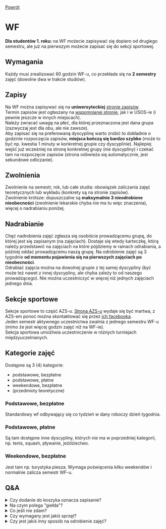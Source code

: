 [Powrót](README.md)

# WF
**Dla studentów 1. roku:** na WF możecie zapisywać się dopiero od drugiego semestru, ale już na pierwszym możecie zapisać się do sekcji sportowej.

## Wymagania
Każdy musi zrealizować 60 godzin WF-u, co przekłada się na **2 semestry** zajęć (dowolne dwa w trakcie studiów).

## Zapisy
Na WF można zapisywać się na **uniwersyteckiej** [stronie zapisów](https://zapisy.uni.wroc.pl).  
Termin zapisów jest ogłaszany na [wspomnianej stronie](https://zapisy.uni.wroc.pl), jak i w USOS-ie (i pewnie jeszcze w innych miejscach).  
Należy zwracać uwagę na płeć, dla której przeznaczona jest dana grupa (zazwyczaj jest dla obu, ale nie zawsze).  
Aby zapisać się na preferowaną dyscyplinę warto zrobić to dokładnie o godzinie rozpoczęcia zapisów, **miejsca kończą się bardzo szybko** (może to być np. kwestia 1 minuty w konkretnej grupie czy dyscyplinie).
Najlepiej wejść już wcześniej na stronę konkretnej grupy (nie dyscypliny) i czekać tam na rozpoczęcie zapisów (strona odświeża się automatycznie, jest sekundowe odliczanie).

## Zwolnienia
Zwolnienie na semestr, rok, lub całe studia: obowiązek zaliczania zajęć teoretycznych lub wykładu (konkrety są na stronie zapisów).  
Zwolnienie krótsze: dopuszczalne są **maksymalnie 3 nieodrobione nieobecności** (zwolnienie lekarskie chyba nie ma tu więc znaczenia), więcej o nadrabianiu poniżej.

## Nadrabianie
Chęć nadrobienia zajęć zgłasza się osobiście prowadzącemu grupę, do której jest się zapisanym (na zajęciach).
Dostaje się wtedy karteczkę, którą należy przedstawić na zajęciach na które pójdziemy w ramach odrabiania, a później oddać prowadzącemu naszą grupę.
Na odrobienie zajęć są 3 tygodnie **od momentu pojawienia się na pierwszych zajęciach po nieobecności**.  
Odrabiać zajęcia można na dowolnej grupie z tej samej dyscypliny (być może też nawet z innej dyscypliny, ale chyba zależy to od naszego prowadzącego). Nie można uczestniczyć w więcej niż jednych zajęciach jednego dnia.

## Sekcje sportowe
Sekcje sportowe to część AZS-u. [Strona AZS-u](http://sport.uni.wroc.pl/) wydaje się być martwa, z AZS-em ponoć można skontaktować się przez [ich facebooka](https://www.facebook.com/KUAZSUWr/).  
Jeden semestr aktywnego uczestnictwa zwalnia z jednego semestru WF-u (mimo że jest więcej godzin zajęć niż na WF-ie).  
Sekcja sportowa umożliwia uczestniczenie w różnych turniejach międzyuczelnianych.

## Kategorie zajęć
Dostępne są 3 (4) kategorie:
- podstawowe, bezpłatne
- podstawowe, płatne
- weekendowe, bezpłatne
- (przedmioty teoretyczne)

### Podstawowe, bezpłatne
Standardowy wf odbywający się co tydzień w dany roboczy dzień tygodnia.

### Podstawowe, płatne
Są tam dostępne inne dyscypliny, których nie ma w poprzedniej kategorii, np. tenis, squash, pływanie, jeździectwo.

### Weekendowe, bezpłatne
Jest tam np. turystyka piesza. Wymaga poświęcenia kilku weekendów i normalnie zalicza semestr WF-u.

## Q&A
<details>
<summary>Czy dodanie do koszyka oznacza zapisanie?</summary>

> Tak.

</details>
<details>
<summary>Na czym polega "giełda"?</summary>

> Jest to mechanizm pozwalający na *bezpieczną* zamianę z kimś zajęciami. [Instrukcja *giełdy*](https://zapisy.uni.wroc.pl/dokumenty/files/instrukcja_gielda.pdf).

</details>
<details>
<summary>Co jeśli nie zdam?</summary>

> Wtedy aby zaliczyć WF należy zapłacić za dodatkowe żetony (czyli możliwość zapisania się na dodatkowy semestr WF-u), szczegóły (i cena) powinny być podane na [stronie zapisów](https://zapisy.uni.wroc.pl).

</details>
<details>
<summary>Czy wymagany jest jakiś sprzęt?</summary>

> Na niektórych przedmiotach należy mieć własny sprzęt, szczegóły powinny być na stronie konkretnej grupy w systemie zapisów. Możliwe też, że prowadzący wyśle informacyjnego maila przed rozpoczęciem zajęć.

</details>
<details>
<summary>Czy jest jakiś inny sposób na odrobienie zajęć?</summary>

> Zdarza się, że udział w turnieju odrabia zajęcia, ale zależy to od prowadzącego.
</details>
